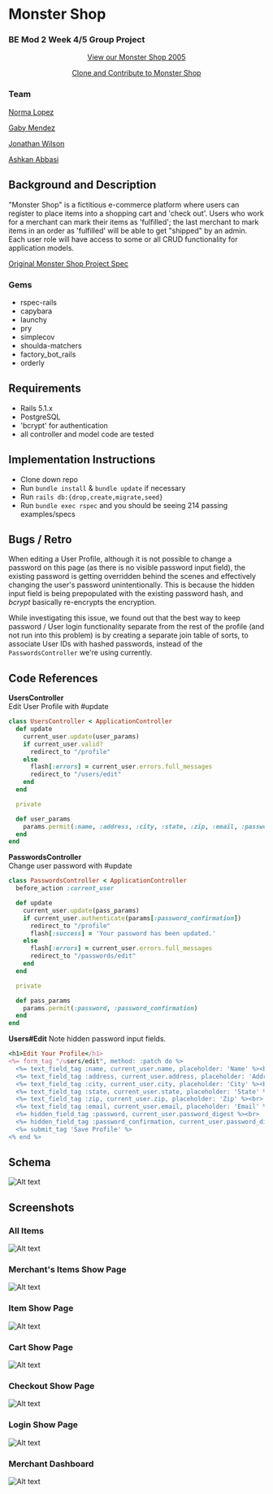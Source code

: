 # Monster Shop
### BE Mod 2 Week 4/5 Group Project

<p align="center">
  <a href="https://sheltered-brook-43399.herokuapp.com/">View our Monster Shop 2005</a>
 </p>

 <p align="center">
   <a href="https://github.com/Ashkanthegreat/monster_shop_2005">Clone and Contribute to Monster Shop</a>
  </p>

### Team
<p>
<a href="https://github.com/IamNorma">Norma Lopez</a>
</p>
<p>
<a href="https://github.com/gabichuelas">Gaby Mendez</a>
</p>
<p>
<a href="https://github.com/Jonathan-M-Wilson">Jonathan Wilson</a>
</p>
<p>
<a href="https://github.com/Ashkanthegreat"> Ashkan Abbasi</a>
</p>

## Background and Description

"Monster Shop" is a fictitious e-commerce platform where users can register to place items into a shopping cart and 'check out'. Users who work for a merchant can mark their items as 'fulfilled'; the last merchant to mark items in an order as 'fulfilled' will be able to get "shipped" by an admin. Each user role will have access to some or all CRUD functionality for application models.

[Original Monster Shop Project Spec](https://github.com/turingschool-examples/monster_shop_2005/blob/master/README.md)

### Gems
- rspec-rails
- capybara
- launchy
- pry
- simplecov
- shoulda-matchers
- factory_bot_rails
- orderly


## Requirements

- Rails 5.1.x
- PostgreSQL
- 'bcrypt' for authentication
- all controller and model code are tested

## Implementation Instructions

- Clone down repo
- Run `bundle install` & `bundle update` if necessary
- Run `rails db:{drop,create,migrate,seed}`
- Run `bundle exec rspec` and you should be seeing 214 passing examples/specs

## Bugs / Retro

When editing a User Profile, although it is not possible to change a password on this page (as there is no visible password input field), the existing password is getting overridden behind the scenes and effectively changing the user's password unintentionally. This is because the hidden input field is being prepopulated with the existing password hash, and _bcrypt_ basically re-encrypts the encryption.

While investigating this issue, we found out that the best way to keep password / User login functionality separate from the rest of the profile (and not run into this problem) is by creating a separate join table of sorts, to associate User IDs with hashed passwords, instead of the `PasswordsController` we're using currently.

## Code References

**UsersController**<br>
Edit User Profile with #update

```ruby
class UsersController < ApplicationController
  def update
    current_user.update(user_params)
    if current_user.valid?
      redirect_to "/profile"
    else
      flash[:errors] = current_user.errors.full_messages
      redirect_to "/users/edit"
    end
  end

  private

  def user_params
    params.permit(:name, :address, :city, :state, :zip, :email, :password, :password_confirmation, :merchant_id)
  end
end
```

**PasswordsController**<br>
Change user password with #update

```ruby
class PasswordsController < ApplicationController
  before_action :current_user

  def update
    current_user.update(pass_params)
    if current_user.authenticate(params[:password_confirmation])
      redirect_to "/profile"
      flash[:success] = 'Your password has been updated.'
    else
      flash[:errors] = current_user.errors.full_messages
      redirect_to "/passwords/edit"
    end
  end

  private

  def pass_params
    params.permit(:password, :password_confirmation)
  end
end
```

**Users#Edit**
Note hidden password input fields.

```ruby
<h1>Edit Your Profile</h1>
<%= form_tag "/users/edit", method: :patch do %>
  <%= text_field_tag :name, current_user.name, placeholder: 'Name' %><br>
  <%= text_field_tag :address, current_user.address, placeholder: 'Address' %><br>
  <%= text_field_tag :city, current_user.city, placeholder: 'City' %><br>
  <%= text_field_tag :state, current_user.state, placeholder: 'State' %><br>
  <%= text_field_tag :zip, current_user.zip, placeholder: 'Zip' %><br>
  <%= text_field_tag :email, current_user.email, placeholder: 'Email' %><br>
  <%= hidden_field_tag :password, current_user.password_digest %><br>
  <%= hidden_field_tag :password_confirmation, current_user.password_digest %><br>
  <%= submit_tag 'Save Profile' %>
<% end %>
```

## Schema
![Alt text](public/schema.png?raw=true "Optional Title")

## Screenshots

### All Items
![Alt text](public/all_items.png?raw=true "Optional Title")

### Merchant's Items Show Page
![Alt text](public/merchant_items_show_page.png?raw=true "Optional Title")

### Item Show Page
![Alt text](public/item_show_page.png?raw=true "Optional Title")

### Cart Show Page
![Alt text](public/cart_show_page.png?raw=true "Optional Title")

### Checkout Show Page
![Alt text](public/checkout_show_page.png?raw=true "Optional Title")

### Login Show Page
![Alt text](public/login_show.png?raw=true "Optional Title")

### Merchant Dashboard
![Alt text](public/merchant_dashboard.png?raw=true "Optional Title")
